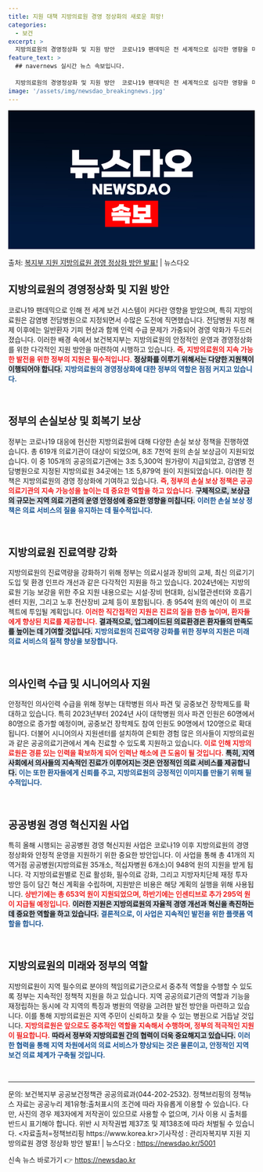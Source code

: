```yaml
---
title: 지원 대책 지방의료원 경영 정상화의 새로운 희망!
categories:
  - 보건
excerpt: >
  지방의료원의 경영정상화 및 지원 방안  코로나19 팬데믹은 전 세계적으로 심각한 영향을 미쳤으며, 이러한 상…
feature_text: >
  ## navernews 실시간 뉴스 속보입니다.

  지방의료원의 경영정상화 및 지원 방안  코로나19 팬데믹은 전 세계적으로 심각한 영향을 미쳤으며, 이러한 상…
image: '/assets/img/newsdao_breakingnews.jpg'
---
```


![뉴스다오 속보](/assets/img/newsdao_breakingnews.jpg)

<p>출처: <a href="https://newsdao.kr/5001" rel="dofollow">복지부 지원 지방의료원 경영 정상화 방안 발표!</a> | 뉴스다오</p>

<h2 data-ke-size="size26">지방의료원의 경영정상화 및 지원 방안</h2>

<p data-ke-size="size16">코로나19 팬데믹으로 인해 전 세계 보건 시스템이 커다란 영향을 받았으며, 특히 지방의료원은 감염병 전담병원으로 지정되면서 수많은 도전에 직면했습니다. 전담병원 지정 해제 이후에는 일반환자 기피 현상과 함께 인력 수급 문제가 가중되어 경영 악화가 두드러졌습니다. 이러한 배경 속에서 보건복지부는 지방의료원의 안정적인 운영과 경영정상화를 위한 다각적인 지원 방안을 마련하여 시행하고 있습니다. <b><span style="color: #ee2323;">즉, 지방의료원의 지속 가능한 발전을 위한 정부의 지원은 필수적입니다.</span></b> <b><span style="background-color: #21538527;">정상화를 이루기 위해서는 다양한 지원책이 이행되어야 합니다.</span></b> <b><span style="color: #1a5490;">지방의료원의 경영정상화에 대한 정부의 역할은 점점 커지고 있습니다.</span></b></p>

<p data-ke-size="size16">&nbsp;</p>

<h2 data-ke-size="size26">정부의 손실보상 및 회복기 보상</h2>

<p data-ke-size="size16">정부는 코로나19 대응에 헌신한 지방의료원에 대해 다양한 손실 보상 정책을 진행하였습니다. 총 619개 의료기관이 대상이 되었으며, 8조 7천억 원의 손실 보상금이 지원되었습니다. 이 중 105개의 공공의료기관에는 3조 5,300억 원가량이 지급되었고, 감염병 전담병원으로 지정된 지방의료원 34곳에는 1조 5,879억 원이 지원되었습니다. 이러한 정책은 지방의료원의 경영 정상화에 기여하고 있습니다. <b><span style="color: #ee2323;">즉, 정부의 손실 보상 정책은 공공의료기관의 지속 가능성을 높이는 데 중요한 역할을 하고 있습니다.</span></b> <b><span style="background-color: #21538527;">구체적으로, 보상금의 규모는 지역 의료 기관의 운영 안정성에 중요한 영향을 미칩니다.</span></b> <b><span style="color: #1a5490;">이러한 손실 보상 정책은 의료 서비스의 질을 유지하는 데 필수적입니다.</span></b></p>

<p data-ke-size="size16">&nbsp;</p>

<h2 data-ke-size="size26">지방의료원 진료역량 강화</h2>

<p data-ke-size="size16">지방의료원의 진료역량을 강화하기 위해 정부는 의료시설과 장비의 교체, 최신 의료기기 도입 및 환경 인프라 개선과 같은 다각적인 지원을 하고 있습니다. 2024년에는 지방의료원 기능 보강을 위한 주요 지원 내용으로는 시설·장비 현대화, 심뇌혈관센터와 호흡기센터 지원, 그리고 노후 전산장비 교체 등이 포함됩니다. 총 954억 원의 예산이 이 프로젝트에 투입될 계획입니다. <b><span style="color: #ee2323;">이러한 직간접적인 지원은 진료의 질을 한층 높이며, 환자들에게 향상된 치료를 제공합니다.</span></b> <b><span style="background-color: #21538527;">결과적으로, 업그레이드된 의료환경은 환자들의 만족도를 높이는 데 기여할 것입니다.</span></b> <b><span style="color: #1a5490;">지방의료원의 진료역량 강화를 위한 정부의 지원은 미래 의료 서비스의 질적 향상을 보장합니다.</span></b></p>

<p data-ke-size="size16">&nbsp;</p>

<h2 data-ke-size="size26">의사인력 수급 및 시니어의사 지원</h2>

<p data-ke-size="size16">안정적인 의사인력 수급을 위해 정부는 대학병원 의사 파견 및 공중보건 장학제도를 확대하고 있습니다. 특히 2023년부터 2024년 사이 대학병원 의사 파견 인원은 60명에서 80명으로 증가할 예정이며, 공중보건 장학제도 참여 인원도 90명에서 120명으로 확대됩니다. 더불어 시니어의사 지원센터를 설치하여 은퇴한 경험 많은 의사들이 지방의료원과 같은 공공의료기관에서 계속 진료할 수 있도록 지원하고 있습니다. <b><span style="color: #ee2323;">이로 인해 지방의료원은 경륜 있는 인력을 확보하게 되어 인력난 해소에 큰 도움이 될 것입니다.</span></b> <b><span style="background-color: #21538527;">특히, 지역 사회에서 의사들의 지속적인 진료가 이루어지는 것은 안정적인 의료 서비스를 제공합니다.</span></b> <b><span style="color: #1a5490;">이는 또한 환자들에게 신뢰를 주고, 지방의료원의 긍정적인 이미지를 만들기 위해 필수적입니다.</span></b></p>

<p data-ke-size="size16">&nbsp;</p>

<h2 data-ke-size="size26">공공병원 경영 혁신지원 사업</h2>

<p data-ke-size="size16">특히 올해 시행되는 공공병원 경영 혁신지원 사업은 코로나19 이후 지방의료원의 경영 정상화와 안정적 운영을 지원하기 위한 중요한 방안입니다. 이 사업을 통해 총 41개의 지역거점 공공병원(지방의료원 35개소, 적십자병원 6개소)이 948억 원의 지원을 받게 됩니다. 각 지방의료원별로 진료 활성화, 필수의료 강화, 그리고 지방자치단체 재정 투자 방안 등이 담긴 혁신 계획을 수립하며, 지원받은 비용은 해당 계획의 실행을 위해 사용됩니다. <b><span style="color: #ee2323;">상반기에는 총 653억 원이 지원되었으며, 하반기에는 인센티브로 추가 295억 원이 지급될 예정입니다.</span></b> <b><span style="background-color: #21538527;">이러한 지원은 지방의료원의 자율적 경영 개선과 혁신을 촉진하는 데 중요한 역할을 하고 있습니다.</span></b> <b><span style="color: #1a5490;">결론적으로, 이 사업은 지속적인 발전을 위한 플랫폼 역할을 합니다.</span></b></p>

<p data-ke-size="size16">&nbsp;</p>

<h2 data-ke-size="size26">지방의료원의 미래와 정부의 역할</h2>

<p data-ke-size="size16">지방의료원이 지역 필수의료 분야의 책임의료기관으로서 중추적 역할을 수행할 수 있도록 정부는 지속적인 정책적 지원을 하고 있습니다. 지역 공공의료기관의 역할과 기능을 재정립하는 동시에 각 지역의 특징과 병원의 역량을 고려한 발전 방안을 마련하고 있습니다. 이를 통해 지방의료원은 지역 주민이 신뢰하고 찾을 수 있는 병원으로 거듭날 것입니다. <b><span style="color: #ee2323;">지방의료원은 앞으로도 중추적인 역할을 지속해서 수행하며, 정부의 적극적인 지원이 필요합니다.</span></b> <b><span style="background-color: #21538527;">따라서 정부와 지방의료원 간의 협력이 더욱 중요해지고 있습니다.</span></b> <b><span style="color: #1a5490;">이러한 협력을 통해 지역 차원에서의 의료 서비스가 향상되는 것은 물론이고, 안정적인 지역 보건 의료 체계가 구축될 것입니다.</span></b></p>

<p data-ke-size="size16">&nbsp;</p>

<hr>

<p data-ke-size="size16">문의: 보건복지부 공공보건정책관 공공의료과(044-202-2532). 정책브리핑의 정책뉴스 자료는 공공누리 제1유형:출처표시의 조건에 따라 자유롭게 이용할 수 있습니다. 다만, 사진의 경우 제3자에게 저작권이 있으므로 사용할 수 없으며, 기사 이용 시 출처를 반드시 표기해야 합니다. 위반 시 저작권법 제37조 및 제138조에 따라 처벌될 수 있습니다. <자료출처=정책브리핑 https://www.korea.kr>기사작성 : 관리자복지부 지원 지방의료원 경영 정상화 방안 발표! | 뉴스다오  : <a href="https://newsdao.kr/5001" target="_blank">https://newsdao.kr/5001</a></p> 

신속 뉴스 바로가기 👉 <a href="https://newsdao.kr" rel="dofollow">https://newsdao.kr</a>


